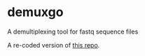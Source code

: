 # demuxgo
A demultiplexing tool for fastq sequence files

A re-coded version of [this repo].

[this repo]: https://github.com/PennChopMicrobiomeProgram/dnabc "dnabc"
